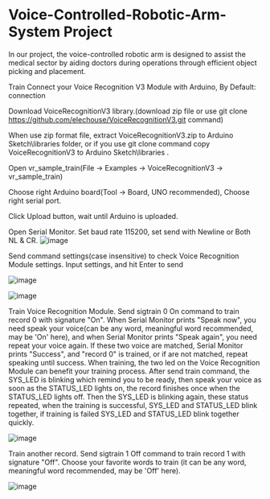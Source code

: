# Voice-Controlled-Robotic-Arm-System Project
In our project, the voice-controlled robotic arm is designed to assist the medical sector by aiding doctors during operations through efficient object picking and placement.

Train
Connect your Voice Recognition V3 Module with Arduino, By Default:
connection

Download VoiceRecognitionV3 library.(download zip file or use git clone https://github.com/elechouse/VoiceRecognitionV3.git command)

When use zip format file, extract VoiceRecognitionV3.zip to Arduino Sketch\libraries folder, or if you use git clone command copy VoiceRecognitionV3 to Arduino Sketch\libraries .

Open vr_sample_train(File -> Examples -> VoiceRecognitionV3 -> vr_sample_train)

Choose right Arduino board(Tool -> Board, UNO recommended), Choose right serial port.

Click Upload button, wait until Arduino is uploaded.

Open Serial Monitor. Set baud rate 115200, set send with Newline or Both NL & CR.
![image](https://github.com/user-attachments/assets/ee580a56-0d82-4544-9423-216115937853)


Send command settings(case insensitive) to check Voice Recognition Module settings. Input settings, and hit Enter to send

![image](https://github.com/user-attachments/assets/f0ca0622-1900-4395-a8bb-e5bd24decb2a)

![image](https://github.com/user-attachments/assets/4195d1f2-ddd3-43c9-8513-b6d084f9d8cd)

Train Voice Recognition Module. Send sigtrain 0 On command to train record 0 with signature "On". When Serial Monitor prints "Speak now", you need speak your voice(can be any word, meaningful word recommended, may be 'On' here), and when Serial Monitor prints "Speak again", you need repeat your voice again. If these two voice are matched, Serial Monitor prints "Success", and "record 0" is trained, or if are not matched, repeat speaking until success.
When training, the two led on the Voice Recognition Module can benefit your training process. After send train command, the SYS_LED is blinking which remind you to be ready, then speak your voice as soon as the STATUS_LED lights on, the record finishes once when the STATUS_LED lights off. Then the SYS_LED is blinking again, these status repeated, when the training is successful, SYS_LED and STATUS_LED blink together, if training is failed SYS_LED and STATUS_LED blink together quickly.


![image](https://github.com/user-attachments/assets/b910da00-f383-4076-b7f8-b1cd519a8e23)

Train another record. Send sigtrain 1 Off command to train record 1 with signature "Off". Choose your favorite words to train (it can be any word, meaningful word recommended, may be 'Off' here).


![image](https://github.com/user-attachments/assets/c97f5e92-115b-4f39-92dd-a11220c6f4dd)















